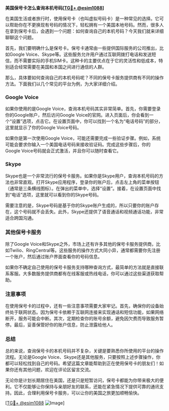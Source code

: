 **美国保号卡怎么查询本机号码[[TG💪+ @esim1088](https://t.me/s/esim1088)]**

在美国生活或者旅行时，使用保号卡（也叫虚拟号码卡）是一种常见的选择。它可以帮助你在不更换现有号码的情况下，轻松拥有一个美国本地号码。然而，很多人在拿到保号卡后，会遇到一个问题：如何查询自己的本机号码？今天我们就来详细聊聊这个问题。

首先，我们要明确什么是保号卡。保号卡通常由一些提供国际服务的公司推出，比如Google Voice、Skype等。这些服务允许用户通过互联网拨打电话和发送短信，而不需要实际的手机SIM卡。这种卡的主要优点在于它的灵活性和低成本，特别适合经常需要在美国和本国之间进行通信的人群。

那么，具体要如何查询自己的本机号码呢？不同的保号卡服务提供商有不同的操作方法。下面我们以几个常见的平台为例，为大家详细介绍。

### Google Voice

如果你使用的是Google Voice，查询本机号码其实非常简单。首先，你需要登录你的Google账户，然后访问Google Voice的官网。进入页面后，你会看到一个“设置”选项，点击它。在设置页面中，你可以找到一个名为“电话号码”的部分，这里就显示了你的Google Voice号码。

如果你是第一次使用Google Voice，可能还需要完成一些验证步骤。例如，系统可能会要求你输入一个美国电话号码来接收验证码。完成这些步骤后，你的Google Voice号码就会正式激活，并且你可以随时查看它。

### Skype

Skype也是一个非常流行的保号卡服务。如果你是Skype用户，查询本机号码的方法也非常直观。打开Skype应用程序，登录你的账户后，点击左上角的菜单按钮（通常是三条横线图标）。在弹出的菜单中，选择“设置”。接着，在设置页面中找到“电话”选项，这里就可以看到你的Skype号码。

需要注意的是，Skype号码是基于你的Skype账户生成的，所以只要你的账户存在，这个号码就不会丢失。此外，Skype还提供了语音通话和视频通话功能，非常适合跨国沟通。

### 其他保号卡服务

除了Google Voice和Skype之外，市场上还有许多其他的保号卡服务提供商，比如Twilio、RingCentral等。这些服务的操作方式大同小异，通常都需要你先注册一个账户，然后通过账户界面查看你的号码信息。

如果你不确定自己使用的保号卡服务支持哪种查询方式，最简单的方法就是直接联系客服。大多数服务提供商都有在线客服或热线电话，你可以通过这些渠道获取帮助。

### 注意事项

在使用保号卡的过程中，还有一些注意事项需要大家牢记。首先，确保你的设备始终处于联网状态。因为保号卡依赖于互联网连接来实现通话和短信功能，如果网络断开，服务可能会中断。其次，定期检查你的账号余额，避免因欠费而导致服务暂停。最后，妥善保管好你的账户信息，防止泄露给他人。

### 总结

总的来说，查询保号卡的本机号码并不复杂，关键是要熟悉你所使用的平台的操作流程。无论是Google Voice、Skype还是其他服务，只要按照上述步骤操作，你都可以轻松找到自己的号码。希望这篇文章能帮助到正在使用保号卡的朋友们！如果你还有其他问题，欢迎在评论区留言交流。

无论你是计划长期居住在美国，还是只是短暂访问，保号卡都能为你带来极大的便利。它不仅能够让你保持与亲朋好友的联系，还能在紧急情况下提供可靠的通讯支持。因此，合理利用保号卡服务，可以让你的美国之旅更加顺畅愉快。

[[TG💪+ @esim1088](https://t.me/s/esim1088) ![Image](https://i.postimg.cc/4NQfJmqS/Snipaste-2025-05-13-00-14-12.png)]